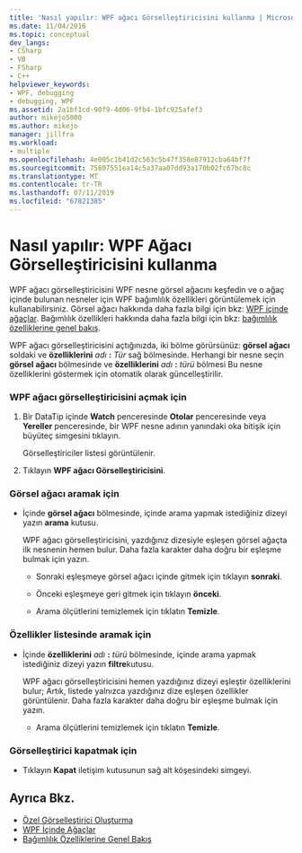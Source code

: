 ```yaml
---
title: 'Nasıl yapılır: WPF ağacı Görselleştiricisini kullanma | Microsoft Docs'
ms.date: 11/04/2016
ms.topic: conceptual
dev_langs:
- CSharp
- VB
- FSharp
- C++
helpviewer_keywords:
- WPF, debugging
- debugging, WPF
ms.assetid: 2a1bf1cd-90f9-4d06-9fb4-1bfc925afef3
author: mikejo5000
ms.author: mikejo
manager: jillfra
ms.workload:
- multiple
ms.openlocfilehash: 4e005c1b41d2c563c5b47f358e87912cba64bf7f
ms.sourcegitcommit: 75807551ea14c5a37aa07dd93a170b02fc67bc8c
ms.translationtype: MT
ms.contentlocale: tr-TR
ms.lasthandoff: 07/11/2019
ms.locfileid: "67821385"
---
```

# <a name="how-to-use-the-wpf-tree-visualizer"></a>Nasıl yapılır: WPF Ağacı Görselleştiricisini kullanma
WPF ağacı görselleştiricisini WPF nesne görsel ağacını keşfedin ve o ağaç içinde bulunan nesneler için WPF bağımlılık özellikleri görüntülemek için kullanabilirsiniz. Görsel ağacı hakkında daha fazla bilgi için bkz: [WPF içinde ağaçlar](/dotnet/framework/wpf/advanced/trees-in-wpf). Bağımlılık özellikleri hakkında daha fazla bilgi için bkz: [bağımlılık özelliklerine genel bakış](/dotnet/framework/wpf/advanced/dependency-properties-overview).

 WPF ağacı görselleştiricisini açtığınızda, iki bölme görürsünüz: **görsel ağacı** soldaki ve **özelliklerini** _adı_ **:**  _Tür_ sağ bölmesinde. Herhangi bir nesne seçin **görsel ağacı** bölmesinde ve **özelliklerini** _adı_ **:** _türü_ bölmesi Bu nesne özelliklerini göstermek için otomatik olarak güncelleştirilir.

### <a name="to-open-the-wpf-tree-visualizer"></a>WPF ağacı görselleştiricisini açmak için

1. Bir DataTip içinde **Watch** penceresinde **Otolar** penceresinde veya **Yereller** penceresinde, bir WPF nesne adının yanındaki oka bitişik için büyüteç simgesini tıklayın.

     Görselleştiriciler listesi görüntülenir.

2. Tıklayın **WPF ağacı Görselleştiricisini**.

### <a name="to-search-the-visual-tree"></a>Görsel ağacı aramak için

- İçinde **görsel ağacı** bölmesinde, içinde arama yapmak istediğiniz dizeyi yazın **arama** kutusu.

  WPF ağacı görselleştiricisini, yazdığınız dizesiyle eşleşen görsel ağaçta ilk nesnenin hemen bulur. Daha fazla karakter daha doğru bir eşleşme bulmak için yazın.

  - Sonraki eşleşmeye görsel ağacı içinde gitmek için tıklayın **sonraki**.

  - Önceki eşleşmeye geri gitmek için tıklayın **önceki**.

  - Arama ölçütlerini temizlemek için tıklatın **Temizle**.

### <a name="to-search-the-properties-list"></a>Özellikler listesinde aramak için

- İçinde **özelliklerini** _adı_ **:** _türü_ bölmesinde, içinde arama yapmak istediğiniz dizeyi yazın **filtre**kutusu.

  WPF ağacı görselleştiricisini hemen yazdığınız dizeyi eşleştir özelliklerini bulur; Artık, listede yalnızca yazdığınız dize eşleşen özellikler görüntülenir. Daha fazla karakter daha doğru bir eşleşme bulmak için yazın.

  - Arama ölçütlerini temizlemek için tıklatın **Temizle**.

### <a name="to-close-the-visualizer"></a>Görselleştirici kapatmak için

- Tıklayın **Kapat** iletişim kutusunun sağ alt köşesindeki simgeyi.

## <a name="see-also"></a>Ayrıca Bkz.
- [Özel Görselleştirici Oluşturma](../debugger/create-custom-visualizers-of-data.md)
- [WPF İçinde Ağaçlar](/dotnet/framework/wpf/advanced/trees-in-wpf)
- [Bağımlılık Özelliklerine Genel Bakış](/dotnet/framework/wpf/advanced/dependency-properties-overview)
